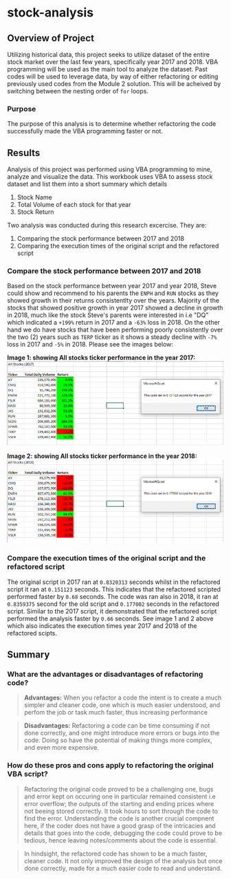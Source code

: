 # stock-analysis

## Overview of Project
Utilizing historical data, this project seeks to utilize dataset of the entire stock market over the last few years, specifically year 2017 and 2018. VBA programming will be used as the main tool to analyze the dataset. Past codes will be used to leverage data, by way of either refactoring or editing previously used codes from the Module 2 solution. This will be acheived by switching between the nesting order of `for` loops.

### Purpose
The purpose of this analysis is to determine whether refactoring the code successfully made the VBA programming faster or not. 

## Results
Analysis of this project was performed using VBA programming to mine, analyze and visualize the data. This workbook uses VBA to assess stock dataset and list them into a short summary which details 
1. Stock Name
2. Total Volume of each stock for that year
3. Stock Return

Two analysis was conducted during this research excercise. They are:
1. Comparing the stock performance between 2017 and 2018
2. Comparing the execution times of the original script and the refactored script

### Compare the stock performance between 2017 and 2018

Based on the stock performance between year 2017 and year 2018, Steve could show and recommend to his parents the `ENPH` and `RUN` stocks as they showed growth in their returns consistentlty over the years. Majority of the stocks that showed positive growth in year 2017 showed a decline in growth in 2018, much like the stock Steve's parents were interested in i.e "DQ" which indicated a `+199%` return in 2017 and a `-63%` loss in 2018. On the other hand we do have stocks that have been performing poorly consistently over the two (2) years such as `TERP` ticker as it shows a steady decline with `-7%` loss in 2017 and `-5%` in 2018. Please see the images below:

 **Image 1: showing All stocks ticker performance in the year 2017:**
![VBA_Challenge_2017](./resources/VBA_Challenge_2017.png)

 **Image 2: showing All stocks ticker performance in the year 2018:**
![VBA_Challenge_2018](./resources/VBA_Challenge_2018.png)

### Compare the execution times of the original script and the refactored script
The original script in 2017 ran at `0.8320313` seconds whilst in the refactored script it ran at `0.151123` seconds. This indicates that the refactored scripted performed faster by `0.68` seconds. The code was ran also in 2018, it ran at `0.8359375` second for the old script and `0.177002` seconds in the refactored script. Similar to the 2017 script, it demonstrated that the refactored script performed the analysis faster by `0.66` seconds. See image 1 and 2 above which also indicates the execution times year 2017 and 2018 of the refactored scipts.

## Summary

### What are the advantages or disadvantages of refactoring code?
>**Advantages:** When you refactor a code the intent is to create a much simpler and cleaner code, one which is much easier understood, and perfom the job or task much faster, thus increasing performance

>**Disadvantages:** Refactoring a code can be time consuming if not done correctly, and one might introduce more errors or bugs into the code. Doing so have the potential of making things more complex, and even more expensive.

### How do these pros and cons apply to refactoring the original VBA script?
>Refactoring the original code proved to be a challenging one, bugs and error kept on occuring one in particular remained consistent i.e error overflow; the outputs of the starting and ending prices where not beeing stored correctly. It took hours to sort through the code to find the error. Understanding the code is another crucial compnent here, if the coder does not have a good grasp of the intricacies and details that goes into the code, debugging the code could prove to be tedious, hence leaving notes/comments about the code is essential. 

>In hindsight, the refactored code has shown to be a much faster, cleaner code. It not only improved the design of the analysis but once done correctly, made for a much easier code to read and understand.

